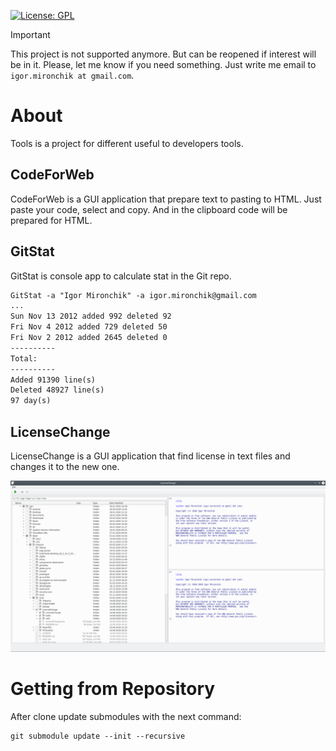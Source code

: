 [![License: GPL](https://img.shields.io/badge/license-GPLv3-blue
)](https://opensource.org/license/GPL-3.0)

> [!IMPORTANT]
>
> This project is not supported anymore. But can be reopened if interest will
> be in it. Please, let me know if you need something. Just write me email to
> `igor.mironchik at gmail.com`.

# About

Tools is a project for different useful to developers tools.

## CodeForWeb

CodeForWeb is a GUI application that prepare text to pasting to HTML. Just paste 
your code, select and copy. And in the clipboard code will be prepared for HTML.

## GitStat

GitStat is console app to calculate stat in the Git repo.

```txt
GitStat -a "Igor Mironchik" -a igor.mironchik@gmail.com
...
Sun Nov 13 2012 added 992 deleted 92
Fri Nov 4 2012 added 729 deleted 50
Fri Nov 2 2012 added 2645 deleted 0
----------
Total:
----------
Added 91390 line(s)
Deleted 48927 line(s)
97 day(s)
```

## LicenseChange

LicenseChange is a GUI application that find license in text files and changes it to the
new one.
            
![LicenseChange]( licensechange.png )

# Getting from Repository

After clone update submodules with the next command:

```
git submodule update --init --recursive
```

